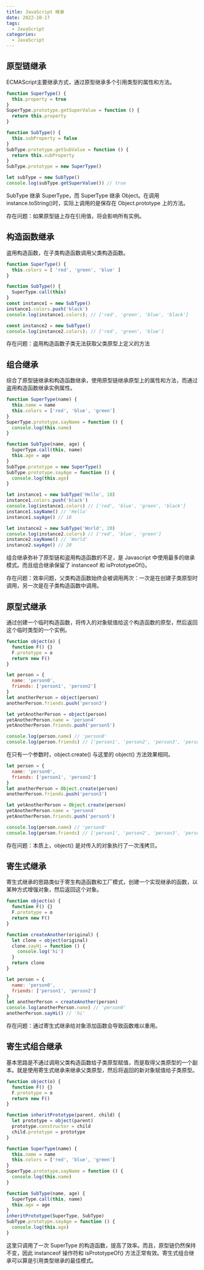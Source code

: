 ```yaml
---
title: JavaScript 继承
date: 2022-10-17
tags:
  - JavaScript
categories:
  - JavaScript
---
```


## 原型链继承

ECMAScript主要继承方式，通过原型继承多个引用类型的属性和方法。

```JavaScript
function SuperType() {
  this.property = true
}
SuperType.prototype.getSuperValue = function () {
  return this.property
}

function SubType() {
  this.subProperty = false
}
SubType.prototype.getSubValue = function () {
  return this.subProperty
}
SubType.prototype = new SuperType()

let subType = new SubType()
console.log(subType.getSuperValue()) // true
```

SubType 继承 SuperType，而 SuperType 继承 Object。在调用 instance.toString()时，实际上调用的是保存在 Object.prototype 上的方法。

存在问题：如果原型链上存在引用值，将会影响所有实例。

## 构造函数继承

盗用构造函数，在子类构造函数调用父类构造函数。

```JavaScript
function SuperType() {
  this.colors = [ 'red', 'green', 'blue' ]
}

function SubType() {
  SuperType.call(this)
}
const instance1 = new SubType()
instance1.colors.push('black')
console.log(instance1.colors); // ['red', 'green', 'blue', 'black']

const instance2 = new SubType()
console.log(instance2.colors); // ['red', 'green', 'blue']
```

存在问题：盗用构造函数子类无法获取父类原型上定义的方法

## 组合继承

综合了原型链继承和构造函数继承，使用原型链继承原型上的属性和方法，而通过盗用构造函数继承实例属性。

```JavaScript
function SuperType(name) {
  this.name = name
  this.colors = ['red', 'blue', 'green']
}
SuperType.prototype.sayName = function () {
  console.log(this.name)
}

function SubType(name, age) {
  SuperType.call(this, name)
  this.age = age
}
SubType.prototype = new SuperType()
SubType.prototype.sayAge = function () {
  console.log(this.age)
}

let instance1 = new SubType('Hello', 18)
instance1.colors.push('black')
console.log(instance1.colors) // ['red', 'blue', 'green', 'black']
instance1.sayName() // 'Hello'
instance1.sayAge() // 18

let instance2 = new SubType('World', 20)
console.log(instance2.colors) // ['red', 'blue', 'green']
instance2.sayName() // 'World'
instance2.sayAge() // 20
```

组合继承弥补了原型链和盗用构造函数的不足，是 Javascript 中使用最多的继承模式。而且组合继承保留了 instanceof 和 isPrototypeOf()。

存在问题：效率问题，父类构造函数始终会被调用两次：一次是在创建子类原型时调用，另一次是在子类构造函数中调用。

## 原型式继承

通过创建一个临时构造函数，将传入的对象赋值给这个构造函数的原型，然后返回这个临时类型的一个实例。

```JavaScript
function object(o) {
  function F() {}
  F.prototype = o
  return new F()
}

let person = {
  name: 'person0',
  friends: ['person1', 'person2']
}
let anotherPerson = object(person)
anotherPerson.friends.push('person3')

let yetAnotherPerson = object(person)
yetAnotherPerson.name = 'person4'
yetAnotherPerson.friends.push('person5')

console.log(person.name) // 'person0'
console.log(person.friends) // ['person1', 'person2', 'person3', 'person5']
```

在只有一个参数时，object.create() 与这里的 object() 方法效果相同。

```JavaScript
let person = {
  name: 'person0',
  friends: ['person1', 'person2']
}
let anotherPerson = Object.create(person)
anotherPerson.friends.push('person3')

let yetAnotherPerson = Object.create(person)
yetAnotherPerson.name = 'person4'
yetAnotherPerson.friends.push('person5')

console.log(person.name) // 'person0'
console.log(person.friends) // ['person1', 'person2', 'person3', 'person5']
```

存在问题：本质上，object() 是对传入的对象执行了一次浅拷贝。

## 寄生式继承

寄生式继承的思路类似于寄生构造函数和工厂模式，创建一个实现继承的函数，以某种方式增强对象，然后返回这个对象。

```JavaScript
function object(o) {
  function F() {}
  F.prototype = o
  return new F()
}

function createAnother(original) {
  let clone = object(original)
  clone.sayHi = function () {
    console.log('hi')
  }
  return clone
}

let person = {
  name: 'person0',
  friends: ['person1', 'person2']
}
let anotherPerson = createAnother(person)
console.log(anotherPerson.name) // 'person0'
anotherPerson.sayHi() // 'hi'
```

存在问题：通过寄生式继承给对象添加函数会导致函数难以重用。

## 寄生式组合继承

基本思路是不通过调用父类构造函数给子类原型赋值，而是取得父类原型的一个副本。就是使用寄生式继承来继承父类原型，然后将返回的新对象赋值给子类原型。

```JavaScript
function object(o) {
  function F() {}
  F.prototype = o
  return new F()
}

function inheritPrototype(parent, child) {
  let prototype = object(parent)
  prototype.constructor = child
  child.prototype = prototype
}

function SuperType(name) {
  this.name = name
  this.colors = ['red', 'blue', 'green']
}
SuperType.prototype.sayName = function () {
  console.log(this.name)
}

function SubType(name, age) {
  SuperType.call(this, name)
  this.age = age
}
inheritPrototype(SuperType, SubType)
SubType.prototype.sayAge = function () {
  console.log(this.age)
}
```

这里只调用了一次 SuperType 的构造函数，提高了效率。而且，原型链仍然保持不变，因此 instanceof 操作符和 isPrototypeOf() 方法正常有效。寄生式组合继承可以算是引用类型继承的最佳模式。
